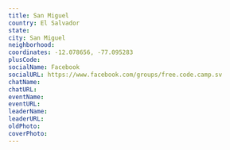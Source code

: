 ```yaml
---
title: San Miguel
country: El Salvador
state: 
city: San Miguel
neighborhood: 
coordinates: -12.078656, -77.095283
plusCode:
socialName: Facebook
socialURL: https://www.facebook.com/groups/free.code.camp.sv
chatName:
chatURL:
eventName:
eventURL:
leaderName:
leaderURL:
oldPhoto: 
coverPhoto:
---
```

